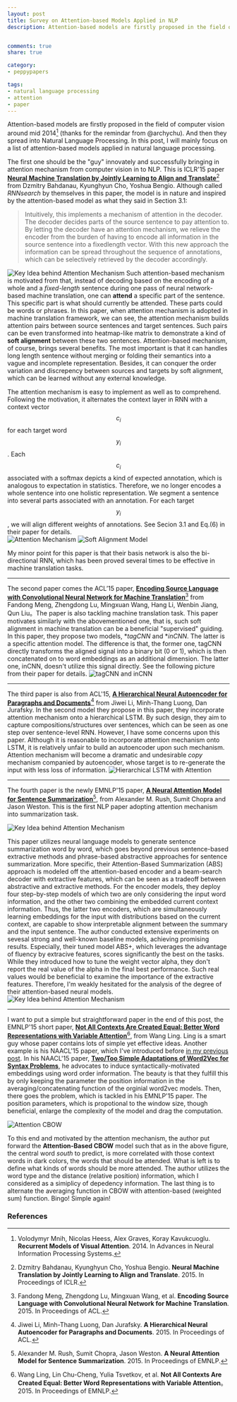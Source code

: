 ```yaml
---
layout: post
title: Survey on Attention-based Models Applied in NLP
description: Attention-based models are firstly proposed in the field of computer vision around mid 2014. And then they spread into Natural Language Processing. In this post, I will mainly focus on a list of attention-based models applied in natural language processing.


comments: true
share: true

category:
- peppypapers

tags:
- natural language processing
- attention
- paper
---
```


Attention-based models are firstly proposed in the field of computer vision around mid 2014[^1] (thanks for the remindar from @archychu). And then they spread into Natural Language Processing. In this post, I will mainly focus on a list of attention-based models applied in natural language processing.

The first one should be the "guy" innovately and successfully bringing in attention mechanism from computer vision in to NLP. This is ICLR'15 paper [**Neural Machine Translation by Jointly Learning to Align and Translate**](http://arxiv.org/abs/1409.0473)[^2] from Dzmitry Bahdanau, Kyunghyun Cho, Yoshua Bengio. Although called *RNNsearch* by themselves in this paper, the model is in nature and inspired by the attention-based model as what they said in Section 3.1:

> Intuitively, this implements a mechanism of attention in the decoder. The decoder decides parts of the source sentence to pay attention to. By letting the decoder have an attention mechanism, we relieve the encoder from the burden of having to encode all information in the source sentence into a fixedlength vector. With this new approach the information can be spread throughout the sequence of annotations, which can be selectively retrieved by the decoder accordingly.

![Key Idea behind Attention Mechanism](/images/attention-1-1.png)
Such attention-based mechanism is motivated from that, instead of decoding based on the encoding of a whole and a *fixed-length* sentence during one pass of neural network-based machine translation, one can **attend** a specific part of the sentence. This specific part is what should currently be attended. These parts could be words or phrases. In this paper, when attention mechanism is adopted in machine translation framework, we can see, the attention mechanism builds attention pairs between source sentences and target sentences. Such pairs can be even transformed into heatmap-like matrix to demonstrate a kind of **soft alignment** between these two sentences. Attention-based mechanism, of course, brings several benefits. The most important is that it can handles long length sentence without merging or folding their semantics into a vague and incomplete representation. Besides, it can conquer the order variation and discrepency between sources and targets by soft alignment, which can be learned without any external knowledge.

The attention mechanism is easy to implement as well as to comprehend. Following the motivation, it alternates the context layer in RNN with a context vector $$c_i$$ for each target word $$y_i$$. Each $$c_i$$ associated with a softmax depicts a kind of expected annotation, which is analogous to expectation in statistics. Therefore, we no longer encodes a whole sentence into one holistic representation. We segment a sentence into several parts associated with an annotation. For each target $$y_i$$, we will align different weights of annotations. See Secion 3.1 and Eq.(6) in their paper for details.  
![Attention Mechanism](/images/attention-1-2.png)
![Soft Alignment Model](/images/attention-1-3.png)

My minor point for this paper is that their basis network is also the bi-directional RNN, which has been proved several times to be effective in machine translation tasks. 

---------------------------------------

The second paper comes the ACL’15 paper, [**Encoding Source Language with Convolutional Neural Network for Machine Translation**](http://arxiv.org/abs/1503.01838)[^3] from Fandong Meng, Zhengdong Lu, Mingxuan Wang, Hang Li, Wenbin Jiang, Qun Liu。The paper is also tackling machine translation task. This paper motivates similarly with the abovementioned one, that is, such soft alignment in machine translation can be a beneficial "supervised" guiding. In this paper, they propose two models, **tagCNN* and **inCNN*. The latter is a specific attention model. The difference is that, the former one, tagCNN directly transforms the aligned signal into a binary bit (0 or 1), which is then concatenated on to word embeddings as an additional dimension. The latter one, inCNN, doesn't utilize this signal directly. See the following picture from their paper for details.
![tagCNN and inCNN](/images/attention-2.png)

---------------------------------------

The third paper is also from ACL'15, [**A Hierarchical Neural Autoencoder for Paragraphs and Documents**](https://web.stanford.edu/~jurafsky/pubs/P15-1107.pdf)[^4] from Jiwei Li, Minh-Thang Luong, Dan Jurafsky. In the second model they propose in this paper, they incorporate attention mechanism onto a hierarchical LSTM. By such design, they aim to capture compositions/structures over sentences, which can be seen as one step over sentence-level RNN. However, I have some concerns upon this paper. Although it is reasonable to incorporate attention mechanism onto LSTM, it is relatively unfair to build an autoencoder upon such mechanism. Attention mechanism will become a dramatic and undesirable *copy* mechanism companied by autoencoder, whose target is to re-generate the input with less loss of information. 
![Hierarchical LSTM with Attention](/images/attention-1-1.png)

---------------------------------------

The fourth paper is the newly EMNLP'15 paper, [**A Neural Attention Model for Sentence Summarization**](http://www.emnlp2015.org/proceedings/EMNLP/pdf/EMNLP044.pdf)[^5], from Alexander M. Rush, Sumit Chopra and Jason Weston. This is the first NLP paper adopting attention mechanism into summarization task.

![Key Idea behind Attention Mechanism](/images/attention-4-1.png)

This paper utilizes neural language models to generate sentence summarization word by word, which goes beyond previous sentence-based extractive methods and phrase-based abstractive approaches for sentence summarization. More specific, their Attention-Based Summarization (ABS) approach is modeled off the attention-based encoder and a beam-search decoder with extractive features, which can be seen as a tradeoff between abstractive and extractive methods.
For the encoder models, they deploy four step-by-step models of which two are only considering the input word information, and the other two combining the embedded current context information. Thus, the latter two encoders, which are simultaneously learning embeddings for the input with distributions based on the current context, are capable to show interpretable alignment between the summary and the input sentence. The author conducted extensive experiments on sevesal strong and well-known baseline models, achieving promising results. Especially, their tuned model ABS+, which leverages the advantage of fluency by extracive features, scores significantly the best on the tasks. While they introduced how to tune the weight vector alpha, they don't report the real value of the alpha in the final best performance. Such real values would be beneficial to examine the importance of the extractive features. Therefore, I'm weakly hesitated for the analysis of the degree of their attention-based neural models.
![Key Idea behind Attention Mechanism](/images/attention-4-2.png)

---------------------------------------

I want to put a simple but straightforward paper in the end of this post, the EMNLP'15 short paper, [**Not All Contexts Are Created Equal: Better Word Representations with Variable Attention**](http://www.cs.cmu.edu/~lingwang/papers/emnlp2015-2.pdf)[^6], from Wang Ling. Ling is a smart guy whose paper contains lots of simple yet effective ideas. Another example is his NAACL'15 paper, which I've introduced before [in my previous post](http://yanran.li/peppypapers/2015/05/23/Adapations-and-Variations-of-Word2Vec.html). In his NAACL'15 paper, [**Two/Too Simple Adaptations of Word2Vec for Syntax Problems**](http://www.cs.cmu.edu/~lingwang/papers/naacl2015.pdf), he advocates to induce syntactically-motivated embeddings using word order information. The beauty is that they fulfill this by only keeping the parameter the position information in the averaging/concatenating function of the orginial word2vec models. Then, there goes the problem, which is tackled in his EMNLP'15 paper. The position parameters, which is propotional to the window size, though beneficial, enlarge the complexity of the model and drag the computation. 

![Attention CBOW](/images/attention-CBOW.png)

To this end and motivated by the attention mechanism, the author put forward the **Attention-Based CBOW** model such that as in the above figure, the central word *south* to predict, is more correlated with those context words in dark colors, the words that should be attended. What is left is to define what kinds of words should be more attended. The author utilizes the word type and the distance (relative position) information, which I considered as a simiplicy of depedency information. The last thing is to alternate the averaging function in CBOW with attention-based (weighted sum) function. Bingo! Simple again!



### References
[^1]: Volodymyr Mnih, Nicolas Heess, Alex Graves, Koray Kavukcuoglu. **Recurrent Models of Visual Attention**. 2014. In Advances in Neural Information Processing Systems.
[^2]: Dzmitry Bahdanau, Kyunghyun Cho, Yoshua Bengio. **Neural Machine Translation by Jointly Learning to Align and Translate**. 2015. In Proceedings of ICLR.
[^3]: Fandong Meng, Zhengdong Lu, Mingxuan Wang, et al. **Encoding Source Language with Convolutional Neural Network for Machine Translation**. 2015. In Proceedings of ACL.
[^4]: Jiwei Li, Minh-Thang Luong, Dan Jurafsky. **A Hierarchical Neural Autoencoder for Paragraphs and Documents**. 2015. In Proceedings of ACL.
[^5]: Alexander M. Rush, Sumit Chopra, Jason Weston. **A Neural Attention Model for Sentence Summarization**. 2015. In Proceedings of EMNLP.
[^6]: Wang Ling, Lin Chu-Cheng, Yulia Tsvetkov, et al. **Not All Contexts Are Created Equal: Better Word Representations with Variable Attention**。 2015. In Proceedings of EMNLP.
